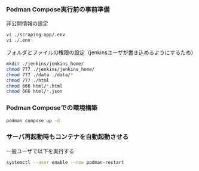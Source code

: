 

### Podman Compose実行前の事前準備

非公開情報の設定

```bash
vi ./scraping-app/.env
vi ./.env
```

フォルダとファイルの権限の設定（jenkinsユーザが書き込めるようにするため）

```bash
mkdir ./jenkins/jenkins_home/
chmod 777 ./jenkins/jenkins_home/
chmod 777 ./data ./data/*
chmod 777 ./html
chmod 666 html/*.html
chmod 666 html/*.json
```

### Podman Composeでの環境構築

```bash
podman compose up -d
```

### サーバ再起動時もコンテナを自動起動させる

一般ユーザで以下を実行する

```bash
systemctl --user enable --now podman-restart
```

